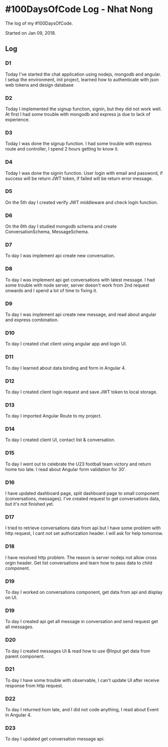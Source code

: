 # #100DaysOfCode Log - Nhat Nong
The log of my #100DaysOfCode.

Started on Jan 09, 2018.

## Log

### D1
Today I've started the chat application using nodejs, mongodb and angular. I setup the environment, init project, 
learned how to authenticate with json web tokens and design database

### D2
Today I implemented the signup function, signin, but they did not work well. 
At first I had some trouble with mongodb and express js due to lack of experience.

### D3
Today I was done the signup function. I had some trouble with express route and controller, I spend 2 hours getting to know it.

### D4
Today I was done the signin function. User login with email and password, if success will be return JWT token, 
if failed will be return error message.

### D5
On the 5th day I created verify JWT middleware and check login function.

### D6
On the 6th day I studied mongodb schema and create ConversationSchema, MessageSchema.

### D7
To day I was implement api create new conversation. 

### D8
To day I was implement api get conversations with latest message. I had some trouble with node server, server doesn't work
from 2nd request onwards and I spend a lot of time to fixing it.

### D9
To day I was implement api create new message, and read about angular and express combination.

### D10
To day I created chat client using angular app and login UI.

### D11
To day I learned about data binding and form in Angular 4.

### D12
To day I created client login request and save JWT token to local storage.

### D13
To day I imported Angular Route to my project.

### D14
To day I created client UI, contact list & conversation.

### D15
To day I went out to celebrate the U23 football team victory and return home too late. I read about Angular form validation for 30'.

### D16
I have updated dashboard page, split dashboard page to small component (conversations, messages).
I've created request to get conversations data, but it's not finished yet.

### D17
I tried to retrieve conversations data from api but I have some problem with http request, 
I cant not set authorization header. I will ask for help tomorrow.

### D18
I have resolved http problem. The reason is server nodejs not allow cross orgin header.
Get list conversations and learn how to pass data to child component.

### D19
To day I worked on conversations component, get data from api and display on UI.

### D19
To day I created api get all message in conversation and send request get all messages. 

### D20
To day I created messages UI & read how to use @Input get data from parent component.

### D21
To day I have some trouble with observable, I can't update UI after receive response from http request.

### D22
To day I returned hom late, and I did not code anything, I read about Event in Angular 4.

### D23
To day I updated get conversation message api.
